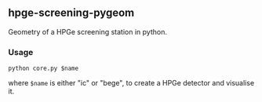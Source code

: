 ## hpge-screening-pygeom

Geometry of a HPGe screening station in python.

### Usage
```
python core.py $name
```

where `$name` is either "ic" or "bege", to create a HPGe detector and visualise it.
